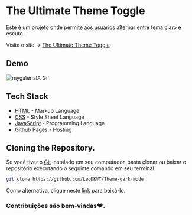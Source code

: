 # The Ultimate Theme Toggle
Este é um projeto onde permite aos usuários alternar entre tema claro e escuro.

Visite o site → [The Ultimate Theme Toggle](https://leodkvt.github.io/Theme-dark-mode/)

## Demo
![mygaleriaIA Gif](assets/images/theme-dark-light.gif)

## Tech Stack
 - [HTML](https://developer.mozilla.org/en-US/docs/Web/HTML) - Markup Language
 - [CSS](https://developer.mozilla.org/en-US/docs/Web/CSS) - Style Sheet Language
 - [JavaScript](https://developer.mozilla.org/pt-BR/docs/Web/JavaScript) - Programming Language
 - [Github Pages](https://pages.github.com/) - Hosting

## Cloning the Repository.
Se você tiver o [Git](https://git-scm.com/) instalado em seu computador, basta clonar ou baixar o repositório executando o seguinte comando em seu terminal.

```bash
git clone https://github.com/LeoDKVT/Theme-dark-mode
```
Como alternativa, clique neste [link](https://github.com/LeoDKVT/Theme-dark-mode/archive/refs/heads/main.zip) para baixá-lo.

### Contribuições são bem-vindas❤️.